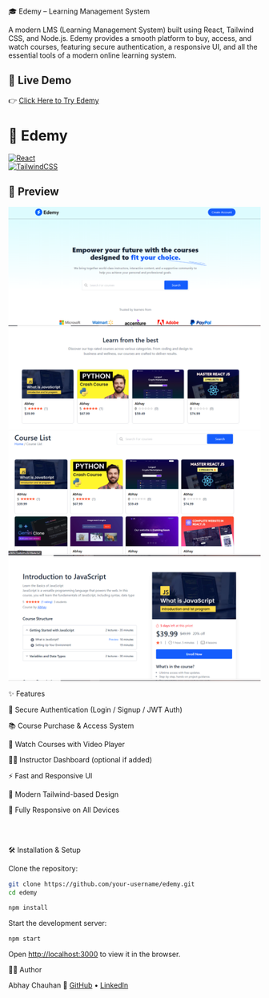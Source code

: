 🎓 Edemy – Learning Management System

A modern LMS (Learning Management System) built using React, Tailwind CSS, and Node.js.
Edemy provides a smooth platform to buy, access, and watch courses, featuring secure authentication, a responsive UI, and all the essential tools of a modern online learning system.

## 🔗 Live Demo

👉 [Click Here to Try Edemy](https://gemini-clone-alpha-pearl.vercel.app/)

# 🚀 Edemy

[![React](https://img.shields.io/badge/React-18-blue?logo=react)](https://reactjs.org/)  
[![TailwindCSS](https://img.shields.io/badge/TailwindCSS-4.0-38B2AC?logo=tailwindcss)](https://tailwindcss.com/)

## 📸 Preview

![Edemy-Website](./src/assets/preview1.PNG)
![Edemy-Website](./src/assets/preview2.PNG)
![Edemy-Website](./src/assets/preview3.PNG)
![Edemy-Website](./src/assets/preview4.PNG)

✨ Features

🔐 Secure Authentication (Login / Signup / JWT Auth)

📚 Course Purchase & Access System

🎥 Watch Courses with Video Player

🧑‍🏫 Instructor Dashboard (optional if added)

⚡ Fast and Responsive UI

🎨 Modern Tailwind-based Design

📱 Fully Responsive on All Devices

<br />
<br />

🛠️ Installation & Setup

Clone the repository:

```bash
git clone https://github.com/your-username/edemy.git
cd edemy
```

```bash
npm install
```

Start the development server:

```bash
npm start
```

Open [http://localhost:3000](http://localhost:3000) to view it in the browser.

🧑‍💻 Author

Abhay Chauhan
🔗 [GitHub](https://github.com/abhay-004)
• [LinkedIn](https://www.linkedin.com/in/abhay-chauhan-456869266/)
